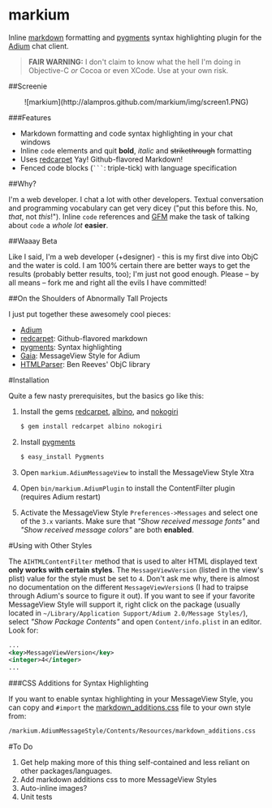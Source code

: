 # markium

Inline [markdown][] formatting and [pygments][] syntax highlighting plugin for the [Adium][] chat client.

>**FAIR WARNING:** I don't claim to know what the hell I'm doing in Objective-C *or* Cocoa or even XCode. Use at your own risk.

##Screenie

<center>
![markium](http://alampros.github.com/markium/img/screen1.PNG)
</center>

###Features

* Markdown formatting and code syntax highlighting in your chat windows
* Inline `code` elements and quit **bold**, *italic* and ~~strikethrough~~ formatting
* Uses [redcarpet][] Yay! Github-flavored Markdown!
* Fenced code blocks (<code>```</code>: triple-tick) with language specification


##Why?

I'm a web developer. I chat a lot with other developers. Textual conversation and programming vocabulary can get very dicey ("put this before this. No, *that*, not *this*!"). Inline `code` references and [GFM][] make the task of talking about `code` a *whole lot* **easier**.

##Waaay Beta

Like I said, I'm a web developer (+designer) - this is my first dive into ObjC and the water is cold. I am 100% certain there are better ways to get the results (probably better results, too); I'm just not good enough. Please – by all means – fork me and right all the evils I have committed!

##On the Shoulders of Abnormally Tall Projects

I just put together these awesomely cool pieces:

* [Adium][]
* [redcarpet][]: Github-flavored markdown
* [pygments][]: Syntax highlighting
* [Gaia][]: MessageView Style for Adium
* [HTMLParser][]: Ben Reeves' ObjC library

#Installation

Quite a few nasty prerequisites, but the basics go like this:

1. Install the gems [redcarpet][], [albino][], and [nokogiri][]

	```bash
	$ gem install redcarpet albino nokogiri
	```
2. Install [pygments][]

	```bash
	$ easy_install Pygments
	```
3. Open `markium.AdiumMessageView` to install the MessageView Style Xtra
4. Open `bin/markium.AdiumPlugin` to install the ContentFilter plugin (requires Adium restart)
5. Activate the MessageView Style `Preferences->Messages` and select one of the `3.x` variants. Make sure that *"Show received message fonts"* and *"Show received message colors"* are both **enabled**.

#Using with Other Styles

The `AIHTMLContentFilter` method that is used to alter HTML displayed text **only works with certain styles**. The `MessageViewVersion` (listed in the view's plist) value for the style must be set to `4`. Don't ask me why, there is almost no documentation on the different `MessageViewVersion`s (I had to traipse through Adium's source to figure it out). If you want to see if your favorite MessageView Style will support it, right click on the package (usually located in `~/Library/Application Support/Adium 2.0/Message Styles/`), select *"Show Package Contents"* and open `Content/info.plist` in an editor. Look for:

```xml
...
<key>MessageViewVersion</key>
<integer>4</integer>
...
```

###CSS Additions for Syntax Highlighting

If you want to enable syntax highlighting in your MessageView Style, you can copy and `#import` the [markdown_additions.css](https://github.com/alampros/markium/blob/master/markium.AdiumMessageStyle/Contents/Resources/markdown_additions.css) file to your own style from:

```bash
/markium.AdiumMessageStyle/Contents/Resources/markdown_additions.css
```

#To Do

1. Get help making more of this thing self-contained and less reliant on other packages/languages.
2. Add markdown additions css to more MessageView Styles
3. Auto-inline images?
4. Unit tests



[markdown]: http://daringfireball.net/projects/markdown/
[pygments]: http://pygments.org/
[Adium]: http://adium.im/
[GFM]: github.github.com/github-flavored-markdown/
[redcarpet]: https://github.com/tanoku/redcarpet
[Gaia]: http://www.adiumxtras.com/index.php?a=xtras&xtra_id=4499
[HTMLParser]: https://github.com/zootreeves/Objective-C-HMTL-Parser
[albino]: https://github.com/github/albino
[nokogiri]: https://github.com/tenderlove/nokogiri



